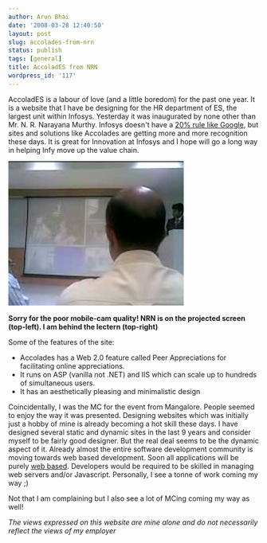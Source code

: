 ```yaml
---
author: Arun Bhai
date: '2008-03-28 12:40:50'
layout: post
slug: accolades-from-nrn
status: publish
tags: [general]
title: AccoladES from NRN
wordpress_id: '117'
---
```


AccoladES is a labour of love (and a little boredom) for the past one year. It is a website that I have be designing for the HR department of ES, the largest unit within Infosys. Yesterday it was inaugurated by none other than Mr. N. R. Narayana Murthy. Infosys doesn't have a [20% rule like Google](http://www.google.com/support/jobs/bin/static.py?page=about.html&about=eng), but sites and solutions like Accolades are getting more and more recognition these days. It is great for Innovation at Infosys and I hope will go a long way in helping Infy move up the value chain.

<img src="/blog/img/nrn_accolades.jpg" alt="NRN inaugurating AccoladES"/>

**Sorry for the poor mobile-cam quality! NRN is on the projected screen (top-left). I am behind the lectern (top-right)**

Some of the features of the site:

* Accolades has a Web 2.0 feature called Peer Appreciations for facilitating online appreciations.
* It runs on ASP (vanilla not .NET) and IIS which can scale up to hundreds of simultaneous users.
* It has an aesthetically pleasing and minimalistic design

Coincidentally, I was the MC for the event from Mangalore. People seemed to enjoy the way it was presented. Designing websites which was initially just a hobby of mine is already becoming a hot skill these days. I have designed several static and dynamic sites in the last 9 years and consider myself to be fairly good designer. But the real deal seems to be the dynamic aspect of it. Already almost the entire software development community is moving towards web based development. Soon all applications will be purely [web based](http://issj.sys-con.com/read/492119_1.htm). Developers would be required to be skilled in managing web servers and/or Javascript. Personally, I see a tonne of work coming my way ;)

Not that I am complaining but I also see a lot of MCing coming my way as well!

*The views expressed on this website are mine alone and do not necessarily reflect the views of my employer*

